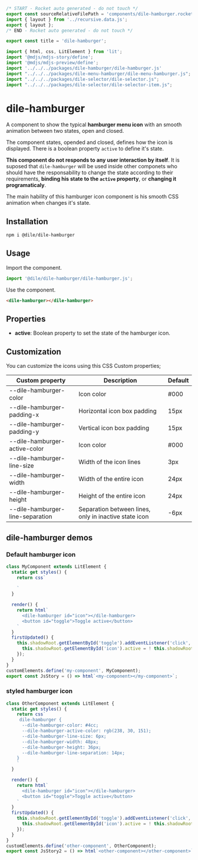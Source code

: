 ```js server
/* START - Rocket auto generated - do not touch */
export const sourceRelativeFilePath = 'components/dile-hamburger.rocket.md';
import { layout } from '../recursive.data.js';
export { layout };
/* END - Rocket auto generated - do not touch */

export const title = 'dile-hamburger';
```

```js script
import { html, css, LitElement } from 'lit'; 
import '@mdjs/mdjs-story/define';
import '@mdjs/mdjs-preview/define';
import '../../../packages/dile-hamburger/dile-hamburger.js'
import "../../../packages/dile-menu-hamburger/dile-menu-hamburger.js";
import "../../../packages/dile-selector/dile-selector.js";
import "../../../packages/dile-selector/dile-selector-item.js";
```

# dile-hamburger

A component to show the typical **hamburger menu icon** with an smooth animation between two states, open and closed. 

The component states, opended and closed, defines how the icon is displayed. There is a boolean property ```active``` to define it's state. 

**This component do not responds to any user interaction by itself**. It is suposed that  ```dile-hamburger``` will be used inside other componets who should have the responsability to change the state according to their requirements, **binding his state to the ```active``` property**, or **changing it programaticaly**.

The main hability of this hamburger icon component is his smooth CSS animation when changes it's state. 

## Installation

```bash
npm i @dile/dile-hamburger
```

## Usage

Import the component.

```javascript
import '@dile/dile-hamburger/dile-hamburger.js';
```

Use the component.

```html
<dile-hamburger></dile-hamburger>
```

## Properties

- **active**: Boolean property to set the state of the hamburger icon.

## Customization

You can customize the icons using this CSS Custom properties;

Custom property | Description | Default
----------------|-------------|---------
--dile-hamburger-color | Icon color | #000
--dile-hamburger-padding-x | Horizontal icon box padding  | 15px
--dile-hamburger-padding-y | Vertical icon box padding  | 15px
--dile-hamburger-active-color | Icon color | #000
--dile-hamburger-line-size | Width of the icon lines | 3px
--dile-hamburger-width | Width of the entire icon | 24px
--dile-hamburger-height | Height of the entire icon | 24px
--dile-hamburger-line-separation | Separation between lines, only in inactive state icon | -6px

## dile-hamburger demos

### Default hamburger icon

```js preview-story
class MyComponent extends LitElement {
  static get styles() {
    return css`
     
    `
  }

  render() {
    return html`
      <dile-hamburger id="icon"></dile-hamburger>
      <button id="toggle">Toggle active</button>
    `
  }
  firstUpdated() {
    this.shadowRoot.getElementById('toggle').addEventListener('click', () => {
      this.shadowRoot.getElementById('icon').active = ! this.shadowRoot.getElementById('icon').active;
    });
  }
}
customElements.define('my-component', MyComponent);
export const JsStory = () => html`<my-component></my-component>`;
```

### styled hamburger icon

```js preview-story
class OtherComponent extends LitElement {
  static get styles() {
    return css`
     dile-hamburger {
      --dile-hamburger-color: #4cc;
      --dile-hamburger-active-color: rgb(238, 30, 151);
      --dile-hamburger-line-size: 6px;
      --dile-hamburger-width: 48px;
      --dile-hamburger-height: 36px;
      --dile-hamburger-line-separation: 14px; 
    }
    `
  }

  render() {
    return html`
      <dile-hamburger id="icon"></dile-hamburger>
      <button id="toggle">Toggle active</button>
    `
  }
  firstUpdated() {
    this.shadowRoot.getElementById('toggle').addEventListener('click', () => {
      this.shadowRoot.getElementById('icon').active = ! this.shadowRoot.getElementById('icon').active;
    });
  }
}
customElements.define('other-component', OtherComponent);
export const JsStory2 = () => html`<other-component></other-component>`;
```